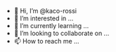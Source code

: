 - 👋 Hi, I’m @kaco-rossi
- 👀 I’m interested in ...
- 🌱 I’m currently learning ...
- 💞️ I’m looking to collaborate on ...
- 📫 How to reach me ...

<!---
kaco-rossi/kaco-rossi is a ✨ special ✨ repository because its `README.md` (this file) appears on your GitHub profile.
You can click the Preview link to take a look at your changes.
--->
